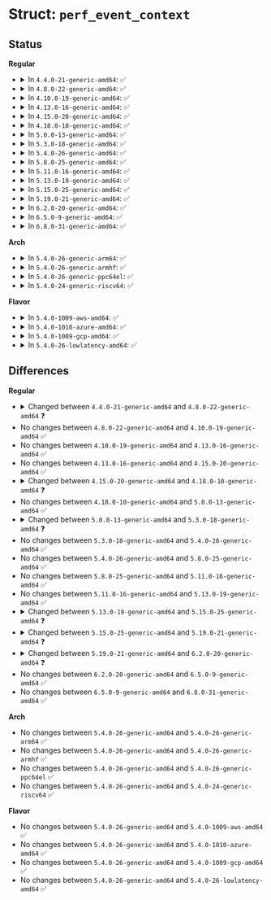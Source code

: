 # Struct: <code>perf_event_context</code>

## Status
<b>Regular</b>
<ul>
<li>
<details>
<summary>In <code>4.4.0-21-generic-amd64</code>: ✅</summary>

```c
struct perf_event_context {
    struct pmu * pmu;
    raw_spinlock_t lock;
    struct mutex mutex;
    struct list_head active_ctx_list;
    struct list_head pinned_groups;
    struct list_head flexible_groups;
    struct list_head event_list;
    int nr_events;
    int nr_active;
    int is_active;
    int nr_stat;
    int nr_freq;
    int rotate_disable;
    atomic_t refcount;
    struct task_struct * task;
    u64 time;
    u64 timestamp;
    struct perf_event_context * parent_ctx;
    u64 parent_gen;
    u64 generation;
    int pin_count;
    int nr_cgroups;
    void * task_ctx_data;
    struct callback_head callback_head;
    struct delayed_work orphans_remove;
    bool orphans_remove_sched;
}
```
</details>
</li>
<li>
<details>
<summary>In <code>4.8.0-22-generic-amd64</code>: ✅</summary>

```c
struct perf_event_context {
    struct pmu * pmu;
    raw_spinlock_t lock;
    struct mutex mutex;
    struct list_head active_ctx_list;
    struct list_head pinned_groups;
    struct list_head flexible_groups;
    struct list_head event_list;
    int nr_events;
    int nr_active;
    int is_active;
    int nr_stat;
    int nr_freq;
    int rotate_disable;
    atomic_t refcount;
    struct task_struct * task;
    u64 time;
    u64 timestamp;
    struct perf_event_context * parent_ctx;
    u64 parent_gen;
    u64 generation;
    int pin_count;
    int nr_cgroups;
    void * task_ctx_data;
    struct callback_head callback_head;
}
```
</details>
</li>
<li>
<details>
<summary>In <code>4.10.0-19-generic-amd64</code>: ✅</summary>

```c
struct perf_event_context {
    struct pmu * pmu;
    raw_spinlock_t lock;
    struct mutex mutex;
    struct list_head active_ctx_list;
    struct list_head pinned_groups;
    struct list_head flexible_groups;
    struct list_head event_list;
    int nr_events;
    int nr_active;
    int is_active;
    int nr_stat;
    int nr_freq;
    int rotate_disable;
    atomic_t refcount;
    struct task_struct * task;
    u64 time;
    u64 timestamp;
    struct perf_event_context * parent_ctx;
    u64 parent_gen;
    u64 generation;
    int pin_count;
    int nr_cgroups;
    void * task_ctx_data;
    struct callback_head callback_head;
}
```
</details>
</li>
<li>
<details>
<summary>In <code>4.13.0-16-generic-amd64</code>: ✅</summary>

```c
struct perf_event_context {
    struct pmu * pmu;
    raw_spinlock_t lock;
    struct mutex mutex;
    struct list_head active_ctx_list;
    struct list_head pinned_groups;
    struct list_head flexible_groups;
    struct list_head event_list;
    int nr_events;
    int nr_active;
    int is_active;
    int nr_stat;
    int nr_freq;
    int rotate_disable;
    atomic_t refcount;
    struct task_struct * task;
    u64 time;
    u64 timestamp;
    struct perf_event_context * parent_ctx;
    u64 parent_gen;
    u64 generation;
    int pin_count;
    int nr_cgroups;
    void * task_ctx_data;
    struct callback_head callback_head;
}
```
</details>
</li>
<li>
<details>
<summary>In <code>4.15.0-20-generic-amd64</code>: ✅</summary>

```c
struct perf_event_context {
    struct pmu * pmu;
    raw_spinlock_t lock;
    struct mutex mutex;
    struct list_head active_ctx_list;
    struct list_head pinned_groups;
    struct list_head flexible_groups;
    struct list_head event_list;
    int nr_events;
    int nr_active;
    int is_active;
    int nr_stat;
    int nr_freq;
    int rotate_disable;
    atomic_t refcount;
    struct task_struct * task;
    u64 time;
    u64 timestamp;
    struct perf_event_context * parent_ctx;
    u64 parent_gen;
    u64 generation;
    int pin_count;
    int nr_cgroups;
    void * task_ctx_data;
    struct callback_head callback_head;
}
```
</details>
</li>
<li>
<details>
<summary>In <code>4.18.0-10-generic-amd64</code>: ✅</summary>

```c
struct perf_event_context {
    struct pmu * pmu;
    raw_spinlock_t lock;
    struct mutex mutex;
    struct list_head active_ctx_list;
    struct perf_event_groups pinned_groups;
    struct perf_event_groups flexible_groups;
    struct list_head event_list;
    struct list_head pinned_active;
    struct list_head flexible_active;
    int nr_events;
    int nr_active;
    int is_active;
    int nr_stat;
    int nr_freq;
    int rotate_disable;
    atomic_t refcount;
    struct task_struct * task;
    u64 time;
    u64 timestamp;
    struct perf_event_context * parent_ctx;
    u64 parent_gen;
    u64 generation;
    int pin_count;
    int nr_cgroups;
    void * task_ctx_data;
    struct callback_head callback_head;
}
```
</details>
</li>
<li>
<details>
<summary>In <code>5.0.0-13-generic-amd64</code>: ✅</summary>

```c
struct perf_event_context {
    struct pmu * pmu;
    raw_spinlock_t lock;
    struct mutex mutex;
    struct list_head active_ctx_list;
    struct perf_event_groups pinned_groups;
    struct perf_event_groups flexible_groups;
    struct list_head event_list;
    struct list_head pinned_active;
    struct list_head flexible_active;
    int nr_events;
    int nr_active;
    int is_active;
    int nr_stat;
    int nr_freq;
    int rotate_disable;
    atomic_t refcount;
    struct task_struct * task;
    u64 time;
    u64 timestamp;
    struct perf_event_context * parent_ctx;
    u64 parent_gen;
    u64 generation;
    int pin_count;
    int nr_cgroups;
    void * task_ctx_data;
    struct callback_head callback_head;
}
```
</details>
</li>
<li>
<details>
<summary>In <code>5.3.0-18-generic-amd64</code>: ✅</summary>

```c
struct perf_event_context {
    struct pmu * pmu;
    raw_spinlock_t lock;
    struct mutex mutex;
    struct list_head active_ctx_list;
    struct perf_event_groups pinned_groups;
    struct perf_event_groups flexible_groups;
    struct list_head event_list;
    struct list_head pinned_active;
    struct list_head flexible_active;
    int nr_events;
    int nr_active;
    int is_active;
    int nr_stat;
    int nr_freq;
    int rotate_disable;
    int rotate_necessary;
    refcount_t refcount;
    struct task_struct * task;
    u64 time;
    u64 timestamp;
    struct perf_event_context * parent_ctx;
    u64 parent_gen;
    u64 generation;
    int pin_count;
    int nr_cgroups;
    void * task_ctx_data;
    struct callback_head callback_head;
}
```
</details>
</li>
<li>
<details>
<summary>In <code>5.4.0-26-generic-amd64</code>: ✅</summary>

```c
struct perf_event_context {
    struct pmu * pmu;
    raw_spinlock_t lock;
    struct mutex mutex;
    struct list_head active_ctx_list;
    struct perf_event_groups pinned_groups;
    struct perf_event_groups flexible_groups;
    struct list_head event_list;
    struct list_head pinned_active;
    struct list_head flexible_active;
    int nr_events;
    int nr_active;
    int is_active;
    int nr_stat;
    int nr_freq;
    int rotate_disable;
    int rotate_necessary;
    refcount_t refcount;
    struct task_struct * task;
    u64 time;
    u64 timestamp;
    struct perf_event_context * parent_ctx;
    u64 parent_gen;
    u64 generation;
    int pin_count;
    int nr_cgroups;
    void * task_ctx_data;
    struct callback_head callback_head;
}
```
</details>
</li>
<li>
<details>
<summary>In <code>5.8.0-25-generic-amd64</code>: ✅</summary>

```c
struct perf_event_context {
    struct pmu * pmu;
    raw_spinlock_t lock;
    struct mutex mutex;
    struct list_head active_ctx_list;
    struct perf_event_groups pinned_groups;
    struct perf_event_groups flexible_groups;
    struct list_head event_list;
    struct list_head pinned_active;
    struct list_head flexible_active;
    int nr_events;
    int nr_active;
    int is_active;
    int nr_stat;
    int nr_freq;
    int rotate_disable;
    int rotate_necessary;
    refcount_t refcount;
    struct task_struct * task;
    u64 time;
    u64 timestamp;
    struct perf_event_context * parent_ctx;
    u64 parent_gen;
    u64 generation;
    int pin_count;
    int nr_cgroups;
    void * task_ctx_data;
    struct callback_head callback_head;
}
```
</details>
</li>
<li>
<details>
<summary>In <code>5.11.0-16-generic-amd64</code>: ✅</summary>

```c
struct perf_event_context {
    struct pmu * pmu;
    raw_spinlock_t lock;
    struct mutex mutex;
    struct list_head active_ctx_list;
    struct perf_event_groups pinned_groups;
    struct perf_event_groups flexible_groups;
    struct list_head event_list;
    struct list_head pinned_active;
    struct list_head flexible_active;
    int nr_events;
    int nr_active;
    int is_active;
    int nr_stat;
    int nr_freq;
    int rotate_disable;
    int rotate_necessary;
    refcount_t refcount;
    struct task_struct * task;
    u64 time;
    u64 timestamp;
    struct perf_event_context * parent_ctx;
    u64 parent_gen;
    u64 generation;
    int pin_count;
    int nr_cgroups;
    void * task_ctx_data;
    struct callback_head callback_head;
}
```
</details>
</li>
<li>
<details>
<summary>In <code>5.13.0-19-generic-amd64</code>: ✅</summary>

```c
struct perf_event_context {
    struct pmu * pmu;
    raw_spinlock_t lock;
    struct mutex mutex;
    struct list_head active_ctx_list;
    struct perf_event_groups pinned_groups;
    struct perf_event_groups flexible_groups;
    struct list_head event_list;
    struct list_head pinned_active;
    struct list_head flexible_active;
    int nr_events;
    int nr_active;
    int is_active;
    int nr_stat;
    int nr_freq;
    int rotate_disable;
    int rotate_necessary;
    refcount_t refcount;
    struct task_struct * task;
    u64 time;
    u64 timestamp;
    struct perf_event_context * parent_ctx;
    u64 parent_gen;
    u64 generation;
    int pin_count;
    int nr_cgroups;
    void * task_ctx_data;
    struct callback_head callback_head;
}
```
</details>
</li>
<li>
<details>
<summary>In <code>5.15.0-25-generic-amd64</code>: ✅</summary>

```c
struct perf_event_context {
    struct pmu * pmu;
    raw_spinlock_t lock;
    struct mutex mutex;
    struct list_head active_ctx_list;
    struct perf_event_groups pinned_groups;
    struct perf_event_groups flexible_groups;
    struct list_head event_list;
    struct list_head pinned_active;
    struct list_head flexible_active;
    int nr_events;
    int nr_active;
    int is_active;
    int nr_stat;
    int nr_freq;
    int rotate_disable;
    int rotate_necessary;
    refcount_t refcount;
    struct task_struct * task;
    u64 time;
    u64 timestamp;
    u64 timeoffset;
    struct perf_event_context * parent_ctx;
    u64 parent_gen;
    u64 generation;
    int pin_count;
    int nr_cgroups;
    void * task_ctx_data;
    struct callback_head callback_head;
}
```
</details>
</li>
<li>
<details>
<summary>In <code>5.19.0-21-generic-amd64</code>: ✅</summary>

```c
struct perf_event_context {
    struct pmu * pmu;
    raw_spinlock_t lock;
    struct mutex mutex;
    struct list_head active_ctx_list;
    struct perf_event_groups pinned_groups;
    struct perf_event_groups flexible_groups;
    struct list_head event_list;
    struct list_head pinned_active;
    struct list_head flexible_active;
    int nr_events;
    int nr_active;
    int nr_user;
    int is_active;
    int nr_stat;
    int nr_freq;
    int rotate_disable;
    int rotate_necessary;
    refcount_t refcount;
    struct task_struct * task;
    u64 time;
    u64 timestamp;
    u64 timeoffset;
    struct perf_event_context * parent_ctx;
    u64 parent_gen;
    u64 generation;
    int pin_count;
    int nr_cgroups;
    void * task_ctx_data;
    struct callback_head callback_head;
}
```
</details>
</li>
<li>
<details>
<summary>In <code>6.2.0-20-generic-amd64</code>: ✅</summary>

```c
struct perf_event_context {
    raw_spinlock_t lock;
    struct mutex mutex;
    struct list_head pmu_ctx_list;
    struct perf_event_groups pinned_groups;
    struct perf_event_groups flexible_groups;
    struct list_head event_list;
    int nr_events;
    int nr_user;
    int is_active;
    int nr_task_data;
    int nr_stat;
    int nr_freq;
    int rotate_disable;
    refcount_t refcount;
    struct task_struct * task;
    u64 time;
    u64 timestamp;
    u64 timeoffset;
    struct perf_event_context * parent_ctx;
    u64 parent_gen;
    u64 generation;
    int pin_count;
    int nr_cgroups;
    struct callback_head callback_head;
    local_t nr_pending;
}
```
</details>
</li>
<li>
<details>
<summary>In <code>6.5.0-9-generic-amd64</code>: ✅</summary>

```c
struct perf_event_context {
    raw_spinlock_t lock;
    struct mutex mutex;
    struct list_head pmu_ctx_list;
    struct perf_event_groups pinned_groups;
    struct perf_event_groups flexible_groups;
    struct list_head event_list;
    int nr_events;
    int nr_user;
    int is_active;
    int nr_task_data;
    int nr_stat;
    int nr_freq;
    int rotate_disable;
    refcount_t refcount;
    struct task_struct * task;
    u64 time;
    u64 timestamp;
    u64 timeoffset;
    struct perf_event_context * parent_ctx;
    u64 parent_gen;
    u64 generation;
    int pin_count;
    int nr_cgroups;
    struct callback_head callback_head;
    local_t nr_pending;
}
```
</details>
</li>
<li>
<details>
<summary>In <code>6.8.0-31-generic-amd64</code>: ✅</summary>

```c
struct perf_event_context {
    raw_spinlock_t lock;
    struct mutex mutex;
    struct list_head pmu_ctx_list;
    struct perf_event_groups pinned_groups;
    struct perf_event_groups flexible_groups;
    struct list_head event_list;
    int nr_events;
    int nr_user;
    int is_active;
    int nr_task_data;
    int nr_stat;
    int nr_freq;
    int rotate_disable;
    refcount_t refcount;
    struct task_struct * task;
    u64 time;
    u64 timestamp;
    u64 timeoffset;
    struct perf_event_context * parent_ctx;
    u64 parent_gen;
    u64 generation;
    int pin_count;
    int nr_cgroups;
    struct callback_head callback_head;
    local_t nr_pending;
}
```
</details>
</li>
</ul>
<b>Arch</b>
<ul>
<li>
<details>
<summary>In <code>5.4.0-26-generic-arm64</code>: ✅</summary>

```c
struct perf_event_context {
    struct pmu * pmu;
    raw_spinlock_t lock;
    struct mutex mutex;
    struct list_head active_ctx_list;
    struct perf_event_groups pinned_groups;
    struct perf_event_groups flexible_groups;
    struct list_head event_list;
    struct list_head pinned_active;
    struct list_head flexible_active;
    int nr_events;
    int nr_active;
    int is_active;
    int nr_stat;
    int nr_freq;
    int rotate_disable;
    int rotate_necessary;
    refcount_t refcount;
    struct task_struct * task;
    u64 time;
    u64 timestamp;
    struct perf_event_context * parent_ctx;
    u64 parent_gen;
    u64 generation;
    int pin_count;
    int nr_cgroups;
    void * task_ctx_data;
    struct callback_head callback_head;
}
```
</details>
</li>
<li>
<details>
<summary>In <code>5.4.0-26-generic-armhf</code>: ✅</summary>

```c
struct perf_event_context {
    struct pmu * pmu;
    raw_spinlock_t lock;
    struct mutex mutex;
    struct list_head active_ctx_list;
    struct perf_event_groups pinned_groups;
    struct perf_event_groups flexible_groups;
    struct list_head event_list;
    struct list_head pinned_active;
    struct list_head flexible_active;
    int nr_events;
    int nr_active;
    int is_active;
    int nr_stat;
    int nr_freq;
    int rotate_disable;
    int rotate_necessary;
    refcount_t refcount;
    struct task_struct * task;
    u64 time;
    u64 timestamp;
    struct perf_event_context * parent_ctx;
    u64 parent_gen;
    u64 generation;
    int pin_count;
    int nr_cgroups;
    void * task_ctx_data;
    struct callback_head callback_head;
}
```
</details>
</li>
<li>
<details>
<summary>In <code>5.4.0-26-generic-ppc64el</code>: ✅</summary>

```c
struct perf_event_context {
    struct pmu * pmu;
    raw_spinlock_t lock;
    struct mutex mutex;
    struct list_head active_ctx_list;
    struct perf_event_groups pinned_groups;
    struct perf_event_groups flexible_groups;
    struct list_head event_list;
    struct list_head pinned_active;
    struct list_head flexible_active;
    int nr_events;
    int nr_active;
    int is_active;
    int nr_stat;
    int nr_freq;
    int rotate_disable;
    int rotate_necessary;
    refcount_t refcount;
    struct task_struct * task;
    u64 time;
    u64 timestamp;
    struct perf_event_context * parent_ctx;
    u64 parent_gen;
    u64 generation;
    int pin_count;
    int nr_cgroups;
    void * task_ctx_data;
    struct callback_head callback_head;
}
```
</details>
</li>
<li>
<details>
<summary>In <code>5.4.0-24-generic-riscv64</code>: ✅</summary>

```c
struct perf_event_context {
    struct pmu * pmu;
    raw_spinlock_t lock;
    struct mutex mutex;
    struct list_head active_ctx_list;
    struct perf_event_groups pinned_groups;
    struct perf_event_groups flexible_groups;
    struct list_head event_list;
    struct list_head pinned_active;
    struct list_head flexible_active;
    int nr_events;
    int nr_active;
    int is_active;
    int nr_stat;
    int nr_freq;
    int rotate_disable;
    int rotate_necessary;
    refcount_t refcount;
    struct task_struct * task;
    u64 time;
    u64 timestamp;
    struct perf_event_context * parent_ctx;
    u64 parent_gen;
    u64 generation;
    int pin_count;
    int nr_cgroups;
    void * task_ctx_data;
    struct callback_head callback_head;
}
```
</details>
</li>
</ul>
<b>Flavor</b>
<ul>
<li>
<details>
<summary>In <code>5.4.0-1009-aws-amd64</code>: ✅</summary>

```c
struct perf_event_context {
    struct pmu * pmu;
    raw_spinlock_t lock;
    struct mutex mutex;
    struct list_head active_ctx_list;
    struct perf_event_groups pinned_groups;
    struct perf_event_groups flexible_groups;
    struct list_head event_list;
    struct list_head pinned_active;
    struct list_head flexible_active;
    int nr_events;
    int nr_active;
    int is_active;
    int nr_stat;
    int nr_freq;
    int rotate_disable;
    int rotate_necessary;
    refcount_t refcount;
    struct task_struct * task;
    u64 time;
    u64 timestamp;
    struct perf_event_context * parent_ctx;
    u64 parent_gen;
    u64 generation;
    int pin_count;
    int nr_cgroups;
    void * task_ctx_data;
    struct callback_head callback_head;
}
```
</details>
</li>
<li>
<details>
<summary>In <code>5.4.0-1010-azure-amd64</code>: ✅</summary>

```c
struct perf_event_context {
    struct pmu * pmu;
    raw_spinlock_t lock;
    struct mutex mutex;
    struct list_head active_ctx_list;
    struct perf_event_groups pinned_groups;
    struct perf_event_groups flexible_groups;
    struct list_head event_list;
    struct list_head pinned_active;
    struct list_head flexible_active;
    int nr_events;
    int nr_active;
    int is_active;
    int nr_stat;
    int nr_freq;
    int rotate_disable;
    int rotate_necessary;
    refcount_t refcount;
    struct task_struct * task;
    u64 time;
    u64 timestamp;
    struct perf_event_context * parent_ctx;
    u64 parent_gen;
    u64 generation;
    int pin_count;
    int nr_cgroups;
    void * task_ctx_data;
    struct callback_head callback_head;
}
```
</details>
</li>
<li>
<details>
<summary>In <code>5.4.0-1009-gcp-amd64</code>: ✅</summary>

```c
struct perf_event_context {
    struct pmu * pmu;
    raw_spinlock_t lock;
    struct mutex mutex;
    struct list_head active_ctx_list;
    struct perf_event_groups pinned_groups;
    struct perf_event_groups flexible_groups;
    struct list_head event_list;
    struct list_head pinned_active;
    struct list_head flexible_active;
    int nr_events;
    int nr_active;
    int is_active;
    int nr_stat;
    int nr_freq;
    int rotate_disable;
    int rotate_necessary;
    refcount_t refcount;
    struct task_struct * task;
    u64 time;
    u64 timestamp;
    struct perf_event_context * parent_ctx;
    u64 parent_gen;
    u64 generation;
    int pin_count;
    int nr_cgroups;
    void * task_ctx_data;
    struct callback_head callback_head;
}
```
</details>
</li>
<li>
<details>
<summary>In <code>5.4.0-26-lowlatency-amd64</code>: ✅</summary>

```c
struct perf_event_context {
    struct pmu * pmu;
    raw_spinlock_t lock;
    struct mutex mutex;
    struct list_head active_ctx_list;
    struct perf_event_groups pinned_groups;
    struct perf_event_groups flexible_groups;
    struct list_head event_list;
    struct list_head pinned_active;
    struct list_head flexible_active;
    int nr_events;
    int nr_active;
    int is_active;
    int nr_stat;
    int nr_freq;
    int rotate_disable;
    int rotate_necessary;
    refcount_t refcount;
    struct task_struct * task;
    u64 time;
    u64 timestamp;
    struct perf_event_context * parent_ctx;
    u64 parent_gen;
    u64 generation;
    int pin_count;
    int nr_cgroups;
    void * task_ctx_data;
    struct callback_head callback_head;
}
```
</details>
</li>
</ul>

## Differences
<b>Regular</b>
<ul>
<li>
<details>
<summary>Changed between <code>4.4.0-21-generic-amd64</code> and <code>4.8.0-22-generic-amd64</code> ❓</summary>
<ul>
<li>
<b>Field removed. </b>
<code>struct delayed_work orphans_remove</code>
</li>
<li>
<b>Field removed. </b>
<code>bool orphans_remove_sched</code>
</li>
</ul>
</details>
</li>
<li>
No changes between <code>4.8.0-22-generic-amd64</code> and <code>4.10.0-19-generic-amd64</code> ✅
</li>
<li>
No changes between <code>4.10.0-19-generic-amd64</code> and <code>4.13.0-16-generic-amd64</code> ✅
</li>
<li>
No changes between <code>4.13.0-16-generic-amd64</code> and <code>4.15.0-20-generic-amd64</code> ✅
</li>
<li>
<details>
<summary>Changed between <code>4.15.0-20-generic-amd64</code> and <code>4.18.0-10-generic-amd64</code> ❓</summary>
<ul>
<li>
<b>Field added. </b>
<code>struct list_head pinned_active</code>
</li>
<li>
<b>Field added. </b>
<code>struct list_head flexible_active</code>
</li>
<li>
<b>Field type changed. </b>
<code>struct list_head pinned_groups</code> ➡️ <code>struct perf_event_groups pinned_groups</code>
</li>
<li>
<b>Field type changed. </b>
<code>struct list_head flexible_groups</code> ➡️ <code>struct perf_event_groups flexible_groups</code>
</li>
</ul>
</details>
</li>
<li>
No changes between <code>4.18.0-10-generic-amd64</code> and <code>5.0.0-13-generic-amd64</code> ✅
</li>
<li>
<details>
<summary>Changed between <code>5.0.0-13-generic-amd64</code> and <code>5.3.0-18-generic-amd64</code> ❓</summary>
<ul>
<li>
<b>Field added. </b>
<code>int rotate_necessary</code>
</li>
<li>
<b>Field type changed. </b>
<code>atomic_t refcount</code> ➡️ <code>refcount_t refcount</code>
</li>
</ul>
</details>
</li>
<li>
No changes between <code>5.3.0-18-generic-amd64</code> and <code>5.4.0-26-generic-amd64</code> ✅
</li>
<li>
No changes between <code>5.4.0-26-generic-amd64</code> and <code>5.8.0-25-generic-amd64</code> ✅
</li>
<li>
No changes between <code>5.8.0-25-generic-amd64</code> and <code>5.11.0-16-generic-amd64</code> ✅
</li>
<li>
No changes between <code>5.11.0-16-generic-amd64</code> and <code>5.13.0-19-generic-amd64</code> ✅
</li>
<li>
<details>
<summary>Changed between <code>5.13.0-19-generic-amd64</code> and <code>5.15.0-25-generic-amd64</code> ❓</summary>
<ul>
<li>
<b>Field added. </b>
<code>u64 timeoffset</code>
</li>
</ul>
</details>
</li>
<li>
<details>
<summary>Changed between <code>5.15.0-25-generic-amd64</code> and <code>5.19.0-21-generic-amd64</code> ❓</summary>
<ul>
<li>
<b>Field added. </b>
<code>int nr_user</code>
</li>
</ul>
</details>
</li>
<li>
<details>
<summary>Changed between <code>5.19.0-21-generic-amd64</code> and <code>6.2.0-20-generic-amd64</code> ❓</summary>
<ul>
<li>
<b>Field added. </b>
<code>struct list_head pmu_ctx_list</code>
</li>
<li>
<b>Field added. </b>
<code>int nr_task_data</code>
</li>
<li>
<b>Field added. </b>
<code>local_t nr_pending</code>
</li>
<li>
<b>Field removed. </b>
<code>struct pmu * pmu</code>
</li>
<li>
<b>Field removed. </b>
<code>struct list_head active_ctx_list</code>
</li>
<li>
<b>Field removed. </b>
<code>struct list_head pinned_active</code>
</li>
<li>
<b>Field removed. </b>
<code>struct list_head flexible_active</code>
</li>
<li>
<b>Field removed. </b>
<code>int nr_active</code>
</li>
<li>
<b>Field removed. </b>
<code>int rotate_necessary</code>
</li>
<li>
<b>Field removed. </b>
<code>void * task_ctx_data</code>
</li>
</ul>
</details>
</li>
<li>
No changes between <code>6.2.0-20-generic-amd64</code> and <code>6.5.0-9-generic-amd64</code> ✅
</li>
<li>
No changes between <code>6.5.0-9-generic-amd64</code> and <code>6.8.0-31-generic-amd64</code> ✅
</li>
</ul>
<b>Arch</b>
<ul>
<li>
No changes between <code>5.4.0-26-generic-amd64</code> and <code>5.4.0-26-generic-arm64</code> ✅
</li>
<li>
No changes between <code>5.4.0-26-generic-amd64</code> and <code>5.4.0-26-generic-armhf</code> ✅
</li>
<li>
No changes between <code>5.4.0-26-generic-amd64</code> and <code>5.4.0-26-generic-ppc64el</code> ✅
</li>
<li>
No changes between <code>5.4.0-26-generic-amd64</code> and <code>5.4.0-24-generic-riscv64</code> ✅
</li>
</ul>
<b>Flavor</b>
<ul>
<li>
No changes between <code>5.4.0-26-generic-amd64</code> and <code>5.4.0-1009-aws-amd64</code> ✅
</li>
<li>
No changes between <code>5.4.0-26-generic-amd64</code> and <code>5.4.0-1010-azure-amd64</code> ✅
</li>
<li>
No changes between <code>5.4.0-26-generic-amd64</code> and <code>5.4.0-1009-gcp-amd64</code> ✅
</li>
<li>
No changes between <code>5.4.0-26-generic-amd64</code> and <code>5.4.0-26-lowlatency-amd64</code> ✅
</li>
</ul>
